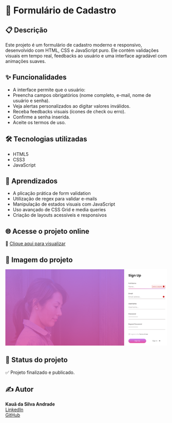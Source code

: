 # 📝 Formulário de Cadastro 

## 📋 Descrição

Este projeto é um formulário de cadastro moderno e responsivo, desenvolvido com HTML, CSS e JavaScript puro. Ele contém validações visuais em tempo real, feedbacks ao usuário e uma interface agradável com animações suaves.

## ✨ Funcionalidades

- A interface permite que o usuário:
- Preencha campos obrigatórios (nome completo, e-mail, nome de usuário e senha).
- Veja alertas personalizados ao digitar valores inválidos.
- Receba feedbacks visuais (ícones de check ou erro).
- Confirme a senha inserida.
- Aceite os termos de uso.

## 🛠 Tecnologias utilizadas

- HTML5
- CSS3
- JavaScript

## 🎯 Aprendizados

- A plicação prática de form validation
- Utilização de regex para validar e-mails
- Manipulação de estados visuais com JavaScript
- Uso avançado de CSS Grid e media queries
- Criação de layouts acessíveis e responsivos

## 🌐 Acesse o projeto online

🔗 [Clique aqui para visualizar](https://kauasilvandrade.github.io/registration_form/)

## 📸 Imagem do projeto

<img src="assets/images/screnshot.png">

## 📌 Status do projeto

✅ Projeto finalizado e publicado.

## ✍️ Autor

**Kauã da Silva Andrade**  
[LinkedIn](https://www.linkedin.com/in/kauã-andrade-6440a9225)  
[GitHub](https://github.com/kauasilvandrade)